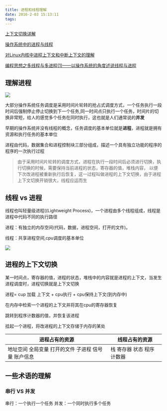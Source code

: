 ```yaml
---
title: 进程和线程理解
date: 2016-2-03 15:13:11
tags:
---
```


[上下文切换详解](http://ifeve.com/context-switch-definition/)

[操作系统中的进程与线程](http://www.cnblogs.com/CareySon/archive/2012/05/04/ProcessAndThread.html)

[对Linux内核中进程上下文和中断上下文的理解](http://www.embedu.org/Column/Column240.htm)

[编程思想之多线程与多进程(1)——以操作系统的角度述说线程与进程](http://blog.csdn.net/luoweifu/article/details/46595285)


## 理解进程

![](http://img.blog.csdn.net/20150623201226625?watermark/2/text/aHR0cDovL2Jsb2cuY3Nkbi5uZXQvbHVvd2VpZnU=/font/5a6L5L2T/fontsize/400/fill/I0JBQkFCMA==/dissolve/70/gravity/Center)

大部分操作系统任务调度是采用时间片轮转的抢占式调度方式，一个任务执行一段时间后强制停止停止切换到下一个任务,同一时间点只执行一个任务，时间片的切换非常短，给人的感觉多个任务在同时执行，这也就是人们通常说的**并发**

早期的操作系统并没有线程的概念，任务调度的基本单位就是**进程**，进程就是拥有资源和执行任务的基本单位

进程由代码，数据集合和进程控制块三部分组成，描述一个具有独立功能的程序的程序的一次执行过程


> 由于采用时间片轮转的调度方式，进程在执行一段时间后必须进行切换，执行切换的时候，需要保持当前进程的状态，寄存器的值，堆栈内容， 以便下次改进程被重新执行后恢复，这一过程叫做进程的上下文切换，由于进程上下文切换开销很大，线程应运而生



## 线程 vs 进程

线程也叫轻量级进程((Lightweight Process)，一个进程由多个线程组成，线程是进程中代码不同的执行路径

进程：有独立的内存空间(代码，数据，进程空间，打开的文件)。

线程：共享进程空间,cpu调度的基本单位

![](http://img.blog.csdn.net/20150623201304175?watermark/2/text/aHR0cDovL2Jsb2cuY3Nkbi5uZXQvbHVvd2VpZnU=/font/5a6L5L2T/fontsize/400/fill/I0JBQkFCMA==/dissolve/70/gravity/Center)

## 进程的上下文切换
某一时间点，寄存器的值，进程的状态，堆栈中的内容就是进程的上下文，当发生进程调度时，进程切换就是上下文切换

进程= cup 加载 上下文 + cpu执行 + cpu保持上下文(到内存中)

在内存中检索一个进程的上下文并将其在cpu的寄存器恢复

跳转到程序计数器的值，并恢复该进程

挂起一个进程，将改进程的上下文存储于内存的某处

| 进程占有的资源                      | 线程占有的资源        |
| ---------------------------- | -------------- |
| 地址空间 全局变量 打开的文件 子进程 信号量 账户信息 | 栈 寄存器 状态 程序计数器 |


## 一些术语的理解
### 串行 VS 并发
串行：一个执行一个任务
并发：一个同时执行多个任务
